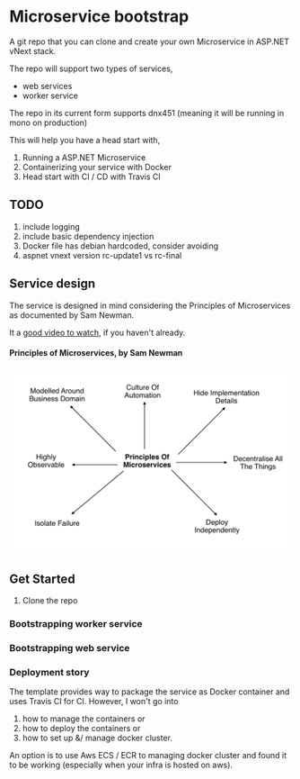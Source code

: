 # Microservice bootstrap

A git repo that you can clone and create your own Microservice in ASP.NET vNext stack.

The repo will support two types of services,
* web services
* worker service

The repo in its current form supports dnx451 (meaning it will be running in mono on production)

This will help you have a head start with,

1. Running a ASP.NET Microservice
1. Containerizing your service with Docker
2. Head start with CI / CD with Travis CI


## TODO

1. include logging
2. include basic dependency injection
3. Docker file has debian hardcoded, consider avoiding
4. aspnet vnext version rc-update1 vs rc-final

## Service design

The service is designed in mind considering the Principles of Microservices as documented by Sam Newman.

It a [good video to watch](https://vimeo.com/131632250), if you haven't already.

#### Principles of Microservices, by Sam Newman

![Sam Newman's Principles of Microservices](https://raw.githubusercontent.com/PageUpPeopleOrg/microservice-bootstrap/master/principles.png "Principles of Microservices, by Sam Newman")

## Get Started

1. Clone the repo

### Bootstrapping worker service

### Bootstrapping web service

### Deployment story
The template provides way to package the service as Docker container and uses Travis CI for CI.
However, I won't go into
1. how to manage the containers or
2. how to deploy the containers or
3. how to set up &/ manage docker cluster.

An option is to use Aws ECS / ECR to managing docker cluster and found it to be working (especially when your infra is hosted on aws).
